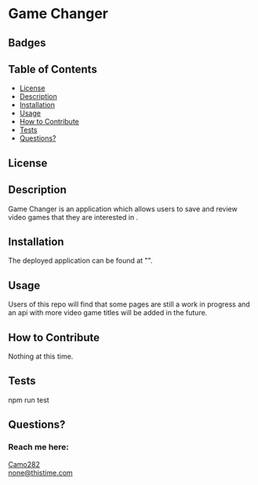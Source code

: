 # Game Changer

  ## Badges
  

  ## Table of Contents
  * [License](#license)
  * [Description](#description)
  * [Installation](#installation)
  * [Usage](#usage)
  * [How to Contribute](#how-to-contribute)
  * [Tests](#tests)
  * [Questions?](#questions)
  
  ## License
  
  

  ## Description
  Game Changer is an application which allows users to save and review video games that they are interested in .

  ## Installation
  The deployed application can be found at "".

  ## Usage
  Users of this repo will find that some pages are still a work in progress and an api with more video game titles will be added in the future.

  ## How to Contribute
  Nothing at this time.

  ## Tests
  npm run test

  ## Questions?
  ### Reach me here: 
  [Camo282](https://github.com/Camo282)  
  none@thistime.com